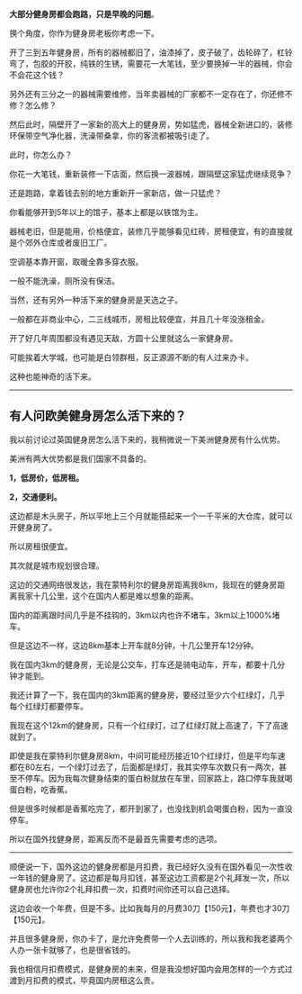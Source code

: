 



**大部分健身房都会跑路，只是早晚的问题**。

换个角度，你作为健身房老板你考虑一下。

开了三到五年健身房，所有的器械都旧了，油漆掉了，皮子破了，齿轮碎了，杠铃弯了，包胶的开胶，纯铁的生锈，需要花一大笔钱，至少要换掉一半的器械，你会不会花这个钱？

另外还有三分之一的器械需要维修，当年卖器械的厂家都不一定存在了，你还修不修？怎么修？

然后此时，隔壁开了一家新的高大上的健身房，势如猛虎，器械全新进口的，装修环保带空气净化器，洗澡带桑拿，你的客流都被吸引走了。

此时，你怎么办？

你花一大笔钱，重新装修一下店面，然后换一波器械，跟隔壁这家猛虎继续竞争？

还是跑路，拿着钱去别的地方重新开一家新店，做一只猛虎？

  


你看能够开到5年以上的馆子，基本上都是以铁馆为主。

器械老旧，但是能用，价格便宜，装修几乎能够看见红砖，房租便宜，有的直接就是个郊外仓库或者废旧工厂。

空调基本靠开窗，取暖全靠多穿衣服。

一般不能洗澡，厕所没有保洁。

当然，还有另外一种活下来的健身房是天选之子。

一般都在非商业中心，二三线城市，房租比较便宜，并且几十年没涨租金。

开了好几年周围都没有遇见天敌，方圆十公里就这么一家健身房。

可能挨着大学城，也可能是白领群租，反正源源不断的有人过来办卡。

这种也能神奇的活下来。



---

## 有人问欧美健身房怎么活下来的？

我以前讨论过英国健身房怎么活下来的，我稍微说一下美洲健身房有什么优势。

美洲有两大优势都是我们国家不具备的。

**1，低房价，低房租。**

**2，交通便利。**

这边都是木头房子，所以平地上三个月就能搭起来一个一千平米的大仓库，就可以开健身房了。

所以房租很便宜。

其次就是城市规划很合理。

这边的交通网络很发达，我在蒙特利尔的健身房距离我8km，我现在的健身房距离我家十几公里，这个在国内人都是难以想象的距离。

国内的距离跟时间几乎是不挂钩的，3km以内也许不堵车，3km以上1000%堵车。

但是这边不一样，这边8km基本上开车就8分钟，十几公里开车12分钟。

我在国内3km的健身房，无论是公交车，打车还是骑电动车，开车，都要十几分钟才能到。

我还计算了一下，我在国内的3km距离的健身房，要经过至少六个红绿灯，几乎每个红绿灯都要停车。

我现在这个12km的健身房，只有一个红绿灯，过了红绿灯就上高速了，下了高速就到了。

即使是我在蒙特利尔健身房8km，中间可能经历接近10个红绿灯，但是平均车速都在80左右，一个绿灯过去了，后面都是绿灯，我其实停车次数只有一两次，甚至不停车。因为我每次健身结束的蛋白粉就放在车里，回家路上，路口停车我就喝蛋白粉，吃香蕉。

但是很多时候都是香蕉吃完了，都开到家了，也没找到机会喝蛋白粉，因为一直没停车。

所以在国外找健身房，距离反而不是最首先需要考虑的选项。



---

顺便说一下，国外这边的健身房都是月扣费，我已经好久没有在国外看见一次性收一年钱的健身房了。这边都是每月扣钱，甚至这边工资都是2个礼拜发一次，所以健身房也允许你2个礼拜扣费一次，扣费时间你还可以自己选择。

这边会收一个年费，但是不多。比如我每月的月费30刀【150元】，年费也才30刀【150元】。

并且很多健身房，你办卡了，是允许免费带一个人去训练的，所以我和我老婆两个人办一张卡就够了，也是很省钱的。

我也相信月扣费模式，是健身房的未来，但是我没想好国内会用怎样的一个方式过渡到月扣费的模式，毕竟国内房租这么贵。





